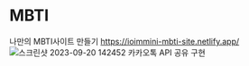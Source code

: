 # MBTI
나만의 MBTI사이트 만들기
https://ioimmini-mbti-site.netlify.app/
![스크린샷 2023-09-20 142452](https://github.com/ioimmini/MBTI/assets/141547885/373acede-fb28-4f8f-80ba-822b0674b2c0)
카카오톡 API 공유 구현
